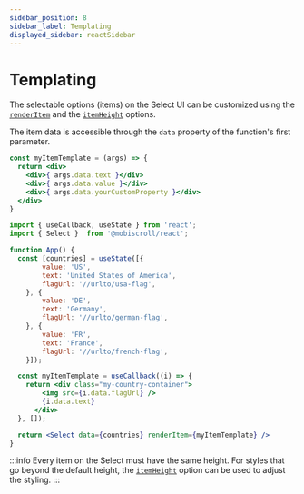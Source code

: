 ```yaml
---
sidebar_position: 8
sidebar_label: Templating
displayed_sidebar: reactSidebar
---
```


# Templating

The selectable options (items) on the Select UI can be customized using the [`renderItem`](./api#renderer-renderItem) and the [`itemHeight`](./api#opt-itemHeight) options.

The item data is accessible through the `data` property of the function's first parameter.

```jsx
const myItemTemplate = (args) => {
  return <div>
    <div>{ args.data.text }</div>
    <div>{ args.data.value }</div>
    <div>{ args.data.yourCustomProperty }</div>
  </div>
}
```

```jsx title="Example for adding images to items"
import { useCallback, useState } from 'react';
import { Select }  from '@mobiscroll/react';

function App() {
  const [countries] = useState([{
        value: 'US',
        text: 'United States of America',
        flagUrl: '//urlto/usa-flag',
    }, {
        value: 'DE',
        text: 'Germany',
        flagUrl: '//urlto/german-flag',
    }, {
        value: 'FR',
        text: 'France',
        flagUrl: '//urlto/french-flag',
    }]);

  const myItemTemplate = useCallback((i) => {
    return <div class="my-country-container">
        <img src={i.data.flagUrl} />
        {i.data.text}
      </div>
  }, []);

  return <Select data={countries} renderItem={myItemTemplate} />
}
```


:::info
Every item on the Select must have the same height. For styles that go beyond the default height, the [`itemHeight`](./api#opt-itemHeight) option can be used to adjust the styling.
:::

